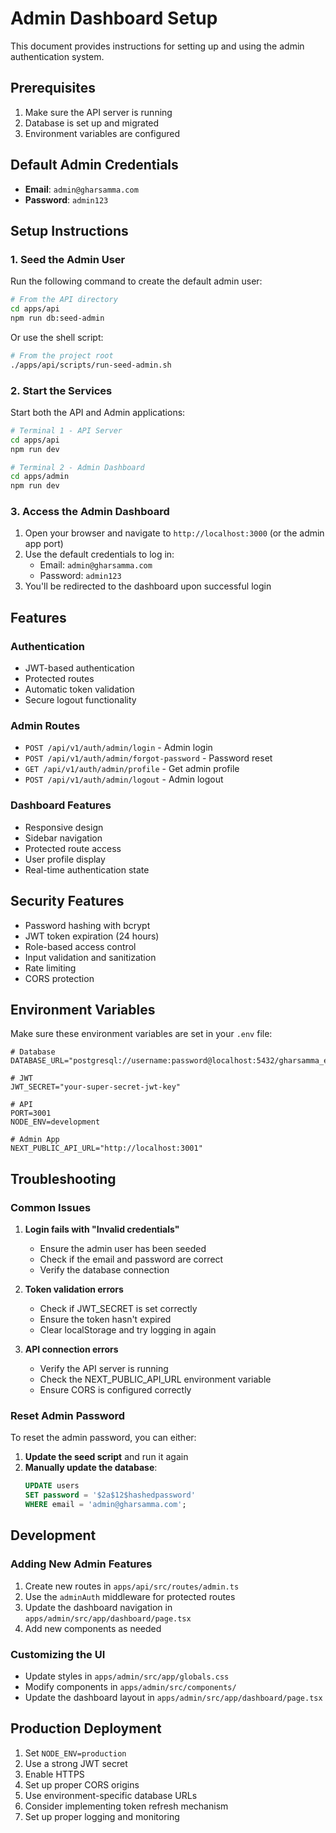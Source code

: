 # Admin Dashboard Setup

This document provides instructions for setting up and using the admin authentication system.

## Prerequisites

1. Make sure the API server is running
2. Database is set up and migrated
3. Environment variables are configured

## Default Admin Credentials

- **Email**: `admin@gharsamma.com`
- **Password**: `admin123`

## Setup Instructions

### 1. Seed the Admin User

Run the following command to create the default admin user:

```bash
# From the API directory
cd apps/api
npm run db:seed-admin
```

Or use the shell script:

```bash
# From the project root
./apps/api/scripts/run-seed-admin.sh
```

### 2. Start the Services

Start both the API and Admin applications:

```bash
# Terminal 1 - API Server
cd apps/api
npm run dev

# Terminal 2 - Admin Dashboard
cd apps/admin
npm run dev
```

### 3. Access the Admin Dashboard

1. Open your browser and navigate to `http://localhost:3000` (or the admin app port)
2. Use the default credentials to log in:
   - Email: `admin@gharsamma.com`
   - Password: `admin123`
3. You'll be redirected to the dashboard upon successful login

## Features

### Authentication
- JWT-based authentication
- Protected routes
- Automatic token validation
- Secure logout functionality

### Admin Routes
- `POST /api/v1/auth/admin/login` - Admin login
- `POST /api/v1/auth/admin/forgot-password` - Password reset
- `GET /api/v1/auth/admin/profile` - Get admin profile
- `POST /api/v1/auth/admin/logout` - Admin logout

### Dashboard Features
- Responsive design
- Sidebar navigation
- Protected route access
- User profile display
- Real-time authentication state

## Security Features

- Password hashing with bcrypt
- JWT token expiration (24 hours)
- Role-based access control
- Input validation and sanitization
- Rate limiting
- CORS protection

## Environment Variables

Make sure these environment variables are set in your `.env` file:

```env
# Database
DATABASE_URL="postgresql://username:password@localhost:5432/gharsamma_ecommerce"

# JWT
JWT_SECRET="your-super-secret-jwt-key"

# API
PORT=3001
NODE_ENV=development

# Admin App
NEXT_PUBLIC_API_URL="http://localhost:3001"
```

## Troubleshooting

### Common Issues

1. **Login fails with "Invalid credentials"**
   - Ensure the admin user has been seeded
   - Check if the email and password are correct
   - Verify the database connection

2. **Token validation errors**
   - Check if JWT_SECRET is set correctly
   - Ensure the token hasn't expired
   - Clear localStorage and try logging in again

3. **API connection errors**
   - Verify the API server is running
   - Check the NEXT_PUBLIC_API_URL environment variable
   - Ensure CORS is configured correctly

### Reset Admin Password

To reset the admin password, you can either:

1. **Update the seed script** and run it again
2. **Manually update the database**:
   ```sql
   UPDATE users 
   SET password = '$2a$12$hashedpassword' 
   WHERE email = 'admin@gharsamma.com';
   ```

## Development

### Adding New Admin Features

1. Create new routes in `apps/api/src/routes/admin.ts`
2. Use the `adminAuth` middleware for protected routes
3. Update the dashboard navigation in `apps/admin/src/app/dashboard/page.tsx`
4. Add new components as needed

### Customizing the UI

- Update styles in `apps/admin/src/app/globals.css`
- Modify components in `apps/admin/src/components/`
- Update the dashboard layout in `apps/admin/src/app/dashboard/page.tsx`

## Production Deployment

1. Set `NODE_ENV=production`
2. Use a strong JWT secret
3. Enable HTTPS
4. Set up proper CORS origins
5. Use environment-specific database URLs
6. Consider implementing token refresh mechanism
7. Set up proper logging and monitoring

